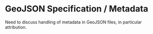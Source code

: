 # GeoJSON Specification / Metadata #

Need to discuss handling of metadata in GeoJSON files, in particular attribution.
